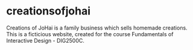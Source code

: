 # creationsofjohai
Creations of JoHai is a family business which sells homemade creations.  This is a ficticious website, created for the course Fundamentals of Interactive Design - DIG2500C.
